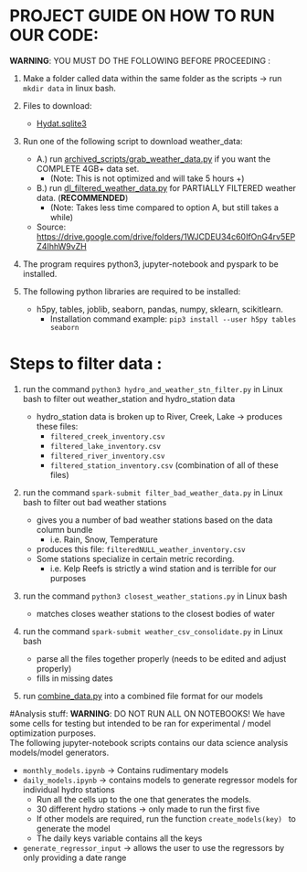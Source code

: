 # PROJECT GUIDE ON HOW TO RUN OUR CODE: 
**WARNING**: YOU MUST DO THE FOLLOWING BEFORE PROCEEDING :
1. Make a folder called data within the same folder as the scripts -> run `mkdir data` in linux bash.

2. Files to download: 
    - [Hydat.sqlite3](https://www.canada.ca/en/environment-climate-change/services/water-overview/quantity/monitoring/survey/data-products-services/national-archive-hydat.html)

3. Run one of the following script to download weather_data:
    - A.)  run [archived_scripts/grab_weather_data.py](archived_scripts/grab_weather_data.py) if you want the COMPLETE 4GB+ data set. 
        - (Note: This is not optimized and will take 5 hours +)
    - B.) run [dl_filtered_weather_data.py](dl_filtered_weather_data.py) for PARTIALLY FILTERED weather data. (**RECOMMENDED**)
        - (Note: Takes less time compared to option A, but still takes a while)
    - Source: https://drive.google.com/drive/folders/1WJCDEU34c60IfOnG4rv5EPZ4IhhW9vZH

4. The program requires python3, jupyter-notebook and pyspark to be installed. 

5. The following python libraries are required to be installed: 
    - h5py, tables, joblib, seaborn, pandas, numpy, sklearn, scikitlearn. 
        - Installation command example: `pip3 install --user h5py tables seaborn`

# Steps to filter data : 
1. run the command `python3 hydro_and_weather_stn_filter.py` in Linux bash to filter out weather_station and hydro_station data 
    - hydro_station data is broken up to River, Creek, Lake -> produces these files: 
        - `filtered_creek_inventory.csv`    
        - `filtered_lake_inventory.csv`
        - `filtered_river_inventory.csv`
        - `filtered_station_inventory.csv` (combination of all of these files)

2. run the command `spark-submit filter_bad_weather_data.py` in Linux bash to filter out bad weather stations 
    - gives you a number of bad weather stations based on the data column bundle 
        - i.e. Rain, Snow, Temperature
    - produces this file:  `filteredNULL_weather_inventory.csv`
    - Some stations specialize in certain metric recording. 
        - i.e. Kelp Reefs is strictly a wind station and is terrible for our purposes

3. run the command `python3 closest_weather_stations.py` in Linux bash
    - matches closes weather stations to the closest bodies of water 

4. run the command `spark-submit weather_csv_consolidate.py` in Linux bash
    - parse all the files together properly (needs to be edited and adjust properly)
    - fills in missing dates 

5.  run [combine_data.py](combine_data.py) into a combined file format for our models 

#Analysis stuff: 
**WARNING**: DO NOT RUN ALL ON NOTEBOOKS! We have some cells for testing but intended to be ran for experimental / model optimization purposes.  
The following jupyter-notebook scripts contains our data science analysis models/model generators. 
- `monthly_models.ipynb` -> Contains rudimentary models 
- `daily_models.ipynb` -> contains models to generate regressor models for individual hydro stations 
    - Run all the cells up to the one that generates the models. 
    - 30 different hydro stations -> only made to run the first five 
    - If other models are required, run the function `create_models(key) ` to generate the model 
    - The daily keys variable contains all the keys 
-  `generate_regressor_input` -> allows the user to use the regressors by only providing a date range 



